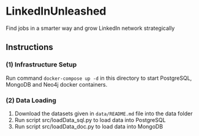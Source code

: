 # LinkedInUnleashed
Find jobs in a smarter way and grow LinkedIn network strategically



## Instructions

### (1) Infrastructure Setup
Run command `docker-compose up -d` in this directory to start PostgreSQL, MongoDB and Neo4j docker containers.

### (2) Data Loading
1. Download the datasets given in `data/README.md` file into the data folder
2. Run script src/loadData_sql.py to load data into PostgreSQL
3. Run script src/loadData_doc.py to load data into MongoDB


